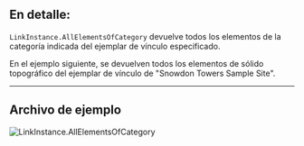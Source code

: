 ## En detalle:
`LinkInstance.AllElementsOfCategory` devuelve todos los elementos de la categoría indicada del ejemplar de vínculo especificado.

En el ejemplo siguiente, se devuelven todos los elementos de sólido topográfico del ejemplar de vínculo de "Snowdon Towers Sample Site".
___
## Archivo de ejemplo

![LinkInstance.AllElementsOfCategory](./Revit.Elements.LinkInstance.AllElementsOfCategory_img.jpg)
